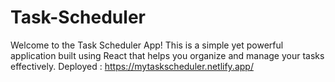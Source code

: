 # Task-Scheduler
Welcome to the Task Scheduler App! This is a simple yet powerful application built using React that helps you organize and manage your tasks effectively.
Deployed : https://mytaskscheduler.netlify.app/
